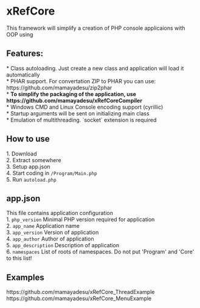 # xRefCore
This framework will simplify a creation of PHP console applicaions with OOP using

<h2>Features:</h2>
* Class autoloading. Just create a new class and application will load it automatically<br>
* PHAR support. For convertation ZIP to PHAR you can use: https://github.com/mamayadesu/zip2phar<br>
* <b>To simplify the packaging of the application, use https://github.com/mamayadesu/xRefCoreCompiler</b><br>
* Windows CMD and Linux Console encoding support (cyrillic)<br>
* Startup arguments will be sent on initializing main class<br>
* Emulation of multithreading. `socket` extension is required

<h2>How to use</h2>
1. Download<br>
2. Extract somewhere<br>
3. Setup app.json<br>
4. Start coding in <code>/Program/Main.php</code><br>
5. Run <code>autoload.php</code><br>

<h2>app.json</h2>
This file contains application configuration<br>
1. <code>php_version</code> Minimal PHP version required for application<br>
2. <code>app_name</code> Application name<br>
3. <code>app_version</code> Version of application<br>
4. <code>app_author</code> Author of application<br>
5. <code>app_description</code> Description of application<br>
6. <code>namespaces</code> List of roots of namespaces. Do not put 'Program' and 'Core' to this list!<br>

<h2>Examples</h2>
https://github.com/mamayadesu/xRefCore_ThreadExample<br>
https://github.com/mamayadesu/xRefCore_MenuExample
